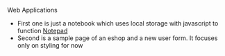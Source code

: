 Web Applications 
  - First one is just a notebook which uses local storage with javascript to function
  [Notepad](./note-pad/README.md)
  - Second is a sample page of an eshop and a new user form. It focuses only on styling for now
